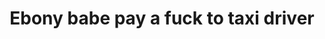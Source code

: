 ---
layout: post
title: Ebony babe pay a fuck to taxi driver
duration: '09:54'
view: 265
rate: 2
video: 'http://fantasti.cc/embed/716339/'
category:
 - blowjob
 - busty
 - ebony
 - gorgeous
 - outdoor
 - rough
 - skinny
 - stunning
tags: 
 - sucked
 - fucked
priority: 0.9
changefreq: daily
---